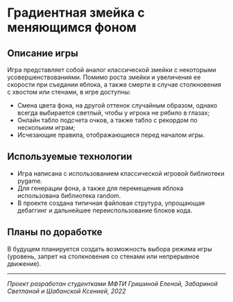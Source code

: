 # Градиентная змейка с меняющимся фоном
## Описание игры
Игра представляет собой аналог классической змейки с некоторыми усовершенствованиями. Помимо роста змейки 
и увеличения ее скорости при съедании яблока, а также смерти в случае столкновения с хвостом или стенами,
в игре доступны:
* Смена цвета фона, на другой оттенок случайным образом, однако всегда выбирается светлый, чтобы у игрока не рябило в глазах;
* Онлайн табло подсчета очков, а также табло с рекордом по нескольким играм;
* Исчезающие правила, отображающиеся перед началом игры.

## Используемые технологии
* Игра написана с использованием классической игровой библиотеки pygame. 
* Для генерации фона, а также для перемещения яблока использована библиотека random.
* В проекте создана типичная файловая струтура, упрощающая дебаггинг и дальнейшее переиспользование блоков кода.


## Планы по доработке
В будущем планируется создать возможность выбора режима игры (уровень, запрет на столкновения со стенами или непрерывное движение).

---
_Проект разработан студентками МФТИ Гришиной Еленой, Забариной Светланой и Шабанской Ксенией, 2022_
